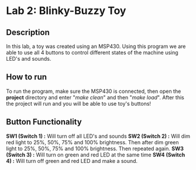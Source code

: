 # Lab 2: Blinky-Buzzy Toy



## Description

In this lab, a toy was created using an MSP430. Using this program we are able to use all 4 buttons to control different states of the machine using LED's and sounds. 

## How to run
To run the program, make sure the MSP430 is connected, then open the **project** directory and enter "*make clean*" and then "*make load*".  After this the project will run and you will be able to use toy's buttons!

## Button Functionality
**SW1 (Switch 1) :** Will turn off all LED's and sounds
**SW2 (Switch 2) :** Will dim red light to 25%, 50%, 75% and 100% brightness. Then after dim green light to 25%, 50%, 75% and 100% brightness. Then repeated again.
**SW3 (Switch 3) :** Will turn on green and red LED at the same time
**SW4 (Switch 4) :** Will turn off green and red LED and make a sound.
